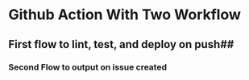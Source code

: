 # Github Action With Two Workflow #
## First flow to lint, test, and deploy on push##
### Second Flow to output on issue created
